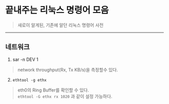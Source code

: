 # 끝내주는 리눅스 명령어 모음
> 새로이 알게된, 기존에 알던 리눅스 명령어 사전  

---

## 네트워크
1. sar -n DEV 1
> network throughput(Rx, Tx KB/s)을 측정할수 있다.  

2. `ethtool -g ethx`
> eth0의 Ring Buffer를 확인할 수 있다.  
> `ethtool -G ethx rx 1020` 과 같이 설정 가능하다.
